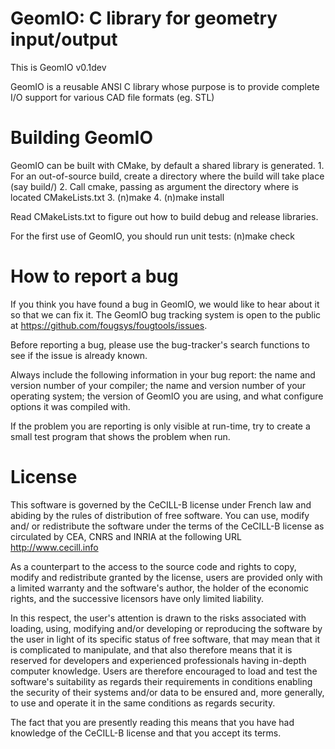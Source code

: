 GeomIO: C library for geometry input/output
==============================

This is GeomIO v0.1dev

GeomIO is a reusable ANSI C library whose purpose is to provide complete
I/O support for various CAD file formats (eg. STL)


Building GeomIO
==================

GeomIO can be built with CMake, by default a shared library is generated.
    1. For an out-of-source build, create a directory where the build will take
         place (say build/)
    2. Call cmake, passing as argument the directory where is located
         CMakeLists.txt
    3. (n)make
    4. (n)make install

Read CMakeLists.txt to figure out how to build debug and release libraries.

For the first use of GeomIO, you should run unit tests:
    (n)make check


How to report a bug
===================

If you think you have found a bug in GeomIO, we would like to hear
about it so that we can fix it. The GeomIO bug tracking system is
open to the public at https://github.com/fougsys/fougtools/issues.

Before reporting a bug, please use the bug-tracker's search functions
to see if the issue is already known.

Always include the following information in your bug report: the name
and version number of your compiler; the name and version number of
your operating system; the version of GeomIO you are using, and
what configure options it was compiled with.

If the problem you are reporting is only visible at run-time, try to
create a small test program that shows the problem when run.


License
=======

This software is governed by the CeCILL-B license under French law and
abiding by the rules of distribution of free software.  You can  use,
modify and/ or redistribute the software under the terms of the CeCILL-B
license as circulated by CEA, CNRS and INRIA at the following URL
http://www.cecill.info

As a counterpart to the access to the source code and  rights to copy,
modify and redistribute granted by the license, users are provided only
with a limited warranty  and the software's author,  the holder of the
economic rights,  and the successive licensors  have only  limited
liability.

In this respect, the user's attention is drawn to the risks associated
with loading,  using,  modifying and/or developing or reproducing the
software by the user in light of its specific status of free software,
that may mean  that it is complicated to manipulate,  and  that  also
therefore means  that it is reserved for developers  and  experienced
professionals having in-depth computer knowledge. Users are therefore
encouraged to load and test the software's suitability as regards their
requirements in conditions enabling the security of their systems and/or
data to be ensured and,  more generally, to use and operate it in the
same conditions as regards security.

The fact that you are presently reading this means that you have had
knowledge of the CeCILL-B license and that you accept its terms.

